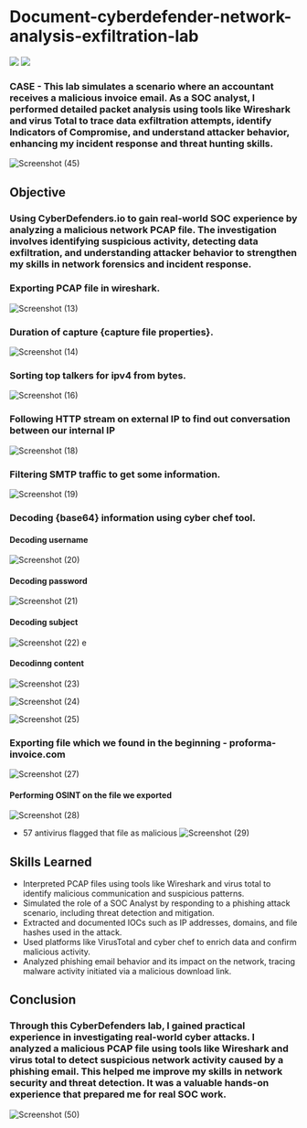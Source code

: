 # Document-cyberdefender-network-analysis-exfiltration-lab
 <img src="https://img.shields.io/badge/-Wireshark-1679A7?&style=for-the-badge&logo=Wireshark&logoColor=white" /> <img src="https://img.shields.io/badge/-VirusTotal-394EFF?style=for-the-badge&logo=virustotal&logoColor=white" />

###  CASE - This lab simulates a scenario where an accountant receives a malicious invoice email. As a SOC analyst, I performed detailed packet analysis using tools like Wireshark and virus Total to trace data exfiltration attempts, identify Indicators of Compromise, and understand attacker behavior, enhancing my incident response and threat hunting skills.

![Screenshot (45)](https://github.com/user-attachments/assets/30573fcb-acfa-408e-bd4b-21fe81f28fe0)


## Objective 
### Using CyberDefenders.io to gain real-world SOC experience by analyzing a malicious network PCAP file. The investigation involves identifying suspicious activity, detecting data exfiltration, and understanding attacker behavior to strengthen my skills in network forensics and incident response.


### Exporting PCAP file in wireshark.
![Screenshot (13)](https://github.com/user-attachments/assets/04c1119f-bca7-4eea-8af9-936f0b985ec1)


### Duration of capture {capture file properties}.

![Screenshot (14)](https://github.com/user-attachments/assets/6bdee027-a5be-4a76-a669-53cdedf7dc20)

### Sorting top talkers for ipv4 from bytes.

![Screenshot (16)](https://github.com/user-attachments/assets/fcac6ed5-bedf-4f91-b7ef-aefee5909886)

### Following HTTP stream on external IP to find out conversation between our internal IP  


![Screenshot (18)](https://github.com/user-attachments/assets/2b546da3-28d6-47e9-bc04-6ba94b76c483)


### Filtering SMTP traffic to get some information.


![Screenshot (19)](https://github.com/user-attachments/assets/030dcd29-ad16-4ec4-ac72-b1a06f2ff42f)

### Decoding {base64} information using cyber chef tool.

#### Decoding username

![Screenshot (20)](https://github.com/user-attachments/assets/0a365328-24d6-4016-9f88-c6bc6a833b6d)

#### Decoding password

![Screenshot (21)](https://github.com/user-attachments/assets/00b4eb1d-61be-4e46-9cf0-ef459f67c553)

#### Decoding subject

![Screenshot (22)](https://github.com/user-attachments/assets/af9d950e-a496-4184-868f-ba6b2001ebeb)
e
#### Decodinng content
![Screenshot (23)](https://github.com/user-attachments/assets/22dd75f6-c497-4f01-86e3-e2b293f08dc4)

![Screenshot (24)](https://github.com/user-attachments/assets/dda1ea53-a85b-4f68-afc1-151d5d885056)

![Screenshot (25)](https://github.com/user-attachments/assets/07d141cb-b62d-4717-aea5-6934cb12a799)



### Exporting file which we found in the beginning - proforma-invoice.com

![Screenshot (27)](https://github.com/user-attachments/assets/00706e67-c782-47ab-b297-777b33691f44)


#### Performing OSINT on the file we exported

![Screenshot (28)](https://github.com/user-attachments/assets/50d197f3-4355-4465-acee-2ad2703b8d6c)

- 57 antivirus flagged that file as malicious
![Screenshot (29)](https://github.com/user-attachments/assets/872072b5-a4c9-4ea4-9abb-818186526a3f)


## Skills Learned

- Interpreted PCAP files using tools like Wireshark and virus total to identify malicious communication and suspicious patterns.
- Simulated the role of a SOC Analyst by responding to a phishing attack scenario, including threat detection and mitigation.
- Extracted and documented IOCs such as IP addresses, domains, and file hashes used in the attack.
- Used platforms like VirusTotal and cyber chef to enrich data and confirm malicious activity.
- Analyzed phishing email behavior and its impact on the network, tracing malware activity initiated via a malicious download link.

## Conclusion

### Through this CyberDefenders lab, I gained practical experience in investigating real-world cyber attacks. I analyzed a malicious PCAP file using tools like Wireshark and virus total to detect suspicious network activity caused by a phishing email. This helped me improve my skills in network security and threat detection. It was a valuable hands-on experience that prepared me for real SOC work.


![Screenshot (50)](https://github.com/user-attachments/assets/50d979e5-0fea-416b-b3a4-44dbe2920805)






